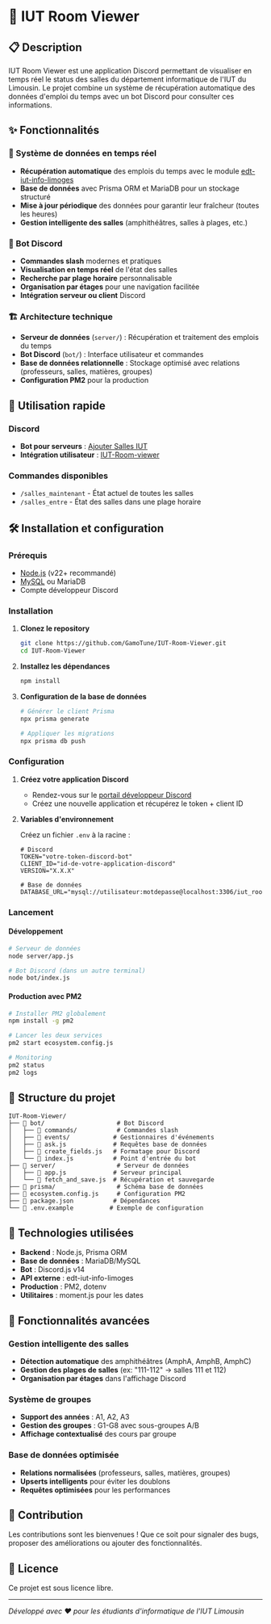 # 🏫 IUT Room Viewer

## 📋 Description

IUT Room Viewer est une application Discord permettant de visualiser en temps réel le status des salles du département informatique de l'IUT du Limousin. Le projet combine un système de récupération automatique des données d'emploi du temps avec un bot Discord pour consulter ces informations.

## ✨ Fonctionnalités

### 🔄 Système de données en temps réel
- **Récupération automatique** des emplois du temps avec le module [edt-iut-info-limoges](https://www.npmjs.com/package/edt-iut-info-limoges)
- **Base de données** avec Prisma ORM et MariaDB pour un stockage structuré
- **Mise à jour périodique** des données pour garantir leur fraîcheur (toutes les heures)
- **Gestion intelligente des salles** (amphithéâtres, salles à plages, etc.)

### 🤖 Bot Discord
- **Commandes slash** modernes et pratiques
- **Visualisation en temps réel** de l'état des salles
- **Recherche par plage horaire** personnalisable
- **Organisation par étages** pour une navigation facilitée
- **Intégration serveur ou client** Discord

### 🏗️ Architecture technique
- **Serveur de données** (`server/`) : Récupération et traitement des emplois du temps
- **Bot Discord** (`bot/`) : Interface utilisateur et commandes
- **Base de données relationnelle** : Stockage optimisé avec relations (professeurs, salles, matières, groupes)
- **Configuration PM2** pour la production

## 🚀 Utilisation rapide

### Discord
- **Bot pour serveurs** : [Ajouter Salles IUT](https://discord.com/oauth2/authorize?client_id=1331626843257966613&permissions=2147485696&integration_type=0&scope=bot)
- **Intégration utilisateur** : [IUT-Room-viewer](https://discord.com/oauth2/authorize?client_id=1331626843257966613)

### Commandes disponibles
- `/salles_maintenant` - État actuel de toutes les salles
- `/salles_entre` - État des salles dans une plage horaire

## 🛠️ Installation et configuration

### Prérequis
- [Node.js](https://nodejs.org/) (v22+ recommandé)
- [MySQL](https://www.mysql.com/) ou MariaDB
- Compte développeur Discord

### Installation
1. **Clonez le repository**
   ```bash
   git clone https://github.com/GamoTune/IUT-Room-Viewer.git
   cd IUT-Room-Viewer
   ```

2. **Installez les dépendances**
   ```bash
   npm install
   ```

3. **Configuration de la base de données**
   ```bash
   # Générer le client Prisma
   npx prisma generate
   
   # Appliquer les migrations
   npx prisma db push
   ```

### Configuration

1. **Créez votre application Discord**
   - Rendez-vous sur le [portail développeur Discord](https://discord.com/developers/applications)
   - Créez une nouvelle application et récupérez le token + client ID

2. **Variables d'environnement**
   
   Créez un fichier `.env` à la racine :
   ```env
   # Discord
   TOKEN="votre-token-discord-bot"
   CLIENT_ID="id-de-votre-application-discord"
   VERSION="X.X.X"
   
   # Base de données
   DATABASE_URL="mysql://utilisateur:motdepasse@localhost:3306/iut_room_viewer"
   ```

### Lancement

#### Développement
```bash
# Serveur de données
node server/app.js

# Bot Discord (dans un autre terminal)
node bot/index.js
```

#### Production avec PM2
```bash
# Installer PM2 globalement
npm install -g pm2

# Lancer les deux services
pm2 start ecosystem.config.js

# Monitoring
pm2 status
pm2 logs
```

## 📁 Structure du projet

```
IUT-Room-Viewer/
├── 📂 bot/                    # Bot Discord
│   ├── 📂 commands/           # Commandes slash
│   ├── 📂 events/            # Gestionnaires d'événements
│   ├── 📄 ask.js             # Requêtes base de données
│   ├── 📄 create_fields.js   # Formatage pour Discord
│   └── 📄 index.js           # Point d'entrée du bot
├── 📂 server/                 # Serveur de données
│   ├── 📄 app.js             # Serveur principal
│   └── 📄 fetch_and_save.js  # Récupération et sauvegarde
├── 📂 prisma/                 # Schéma base de données
├── 📄 ecosystem.config.js     # Configuration PM2
├── 📄 package.json           # Dépendances
└── 📄 .env.example          # Exemple de configuration
```

## 🔧 Technologies utilisées

- **Backend** : Node.js, Prisma ORM
- **Base de données** : MariaDB/MySQL
- **Bot** : Discord.js v14
- **API externe** : edt-iut-info-limoges
- **Production** : PM2, dotenv
- **Utilitaires** : moment.js pour les dates

## 🎯 Fonctionnalités avancées

### Gestion intelligente des salles
- **Détection automatique** des amphithéâtres (AmphA, AmphB, AmphC)
- **Gestion des plages de salles** (ex: "111-112" → salles 111 et 112)
- **Organisation par étages** dans l'affichage Discord

### Système de groupes
- **Support des années** : A1, A2, A3
- **Gestion des groupes** : G1-G8 avec sous-groupes A/B
- **Affichage contextualisé** des cours par groupe

### Base de données optimisée
- **Relations normalisées** (professeurs, salles, matières, groupes)
- **Upserts intelligents** pour éviter les doublons
- **Requêtes optimisées** pour les performances

## 🤝 Contribution

Les contributions sont les bienvenues ! Que ce soit pour signaler des bugs, proposer des améliorations ou ajouter des fonctionnalités.

## 📄 Licence

Ce projet est sous licence libre.

---

*Développé avec ❤️ pour les étudiants d'informatique de l'IUT Limousin*
